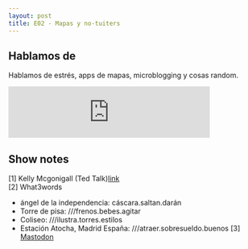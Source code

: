 ```yaml
---
layout: post
title: E02 - Mapas y no-tuiters  
---
```


## Hablamos de 

Hablamos de estrés, apps de mapas, microblogging y cosas random.  


<iframe src="https://anchor.fm/wolflightpodcast/embed/episodes/Wolflight-E2---Mapas-y-no-tuiters-e13gtl/a-a2fso9" height="102px" width="400px" frameborder="0" scrolling="no"></iframe>  

## Show notes

[1] Kelly Mcgonigall (Ted Talk)[link](https://www.ted.com/talks/kelly_mcgonigal_how_to_make_stress_your_friend)   
[2] What3words  
 * ángel de la independencia: cáscara.saltan.darán
 * Torre de pisa: ///frenos.bebes.agitar
 * Coliseo: ///ilustra.torres.estilos
 * Estación Atocha, Madrid España: ///atraer.sobresueldo.buenos
[3] [Mastodon](https://mastodon.social/@wolflightpodcast)  
